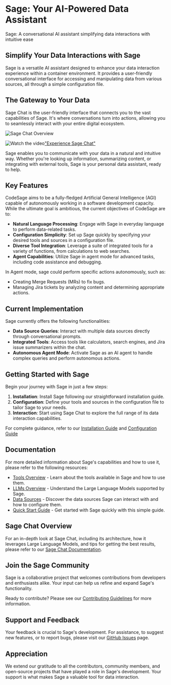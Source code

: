 # Sage: Your AI-Powered Data Assistant

Sage: A conversational AI assistant simplifying data interactions with intuitive ease

## Simplify Your Data Interactions with Sage

Sage is a versatile AI assistant designed to enhance your data interaction experience within a container environment. It provides a user-friendly conversational interface for accessing and manipulating data from various sources, all through a simple configuration file.

## The Gateway to Your Data

Sage Chat is the user-friendly interface that connects you to the vast capabilities of Sage. It's where conversations turn into actions, allowing you to seamlessly interact with your entire digital ecosystem.

![Sage Chat Overview](sage/assets/sage_chat_overview.gif "Experience Sage Chat")

![Watch the video](https://img.youtube.com/vi/gGQecCWPMLs/maxresdefault.jpg)["Experience Sage Chat"](https://www.youtube.com/watch?v=gGQecCWPMLs)

Sage enables you to communicate with your data in a natural and intuitive way. Whether you're looking up information, summarizing content, or integrating with external tools, Sage is your personal data assistant, ready to help.

## Key Features

CodeSage aims to be a fully-fledged Artificial General Intelligence (AGI) capable of autonomously working in a software development capacity. While the ultimate goal is ambitious, the current objectives of CodeSage are to:

- **Natural Language Processing**: Engage with Sage in everyday language to perform data-related tasks.
- **Configuration Simplicity**: Set up Sage quickly by specifying your desired tools and sources in a configuration file.
- **Diverse Tool Integration**: Leverage a suite of integrated tools for a variety of functions, from calculations to web searches.
- **Agent Capabilities**: Utilize Sage in agent mode for advanced tasks, including code assistance and debugging.

In Agent mode, sage could perform specific actions autonomously, such as:

- Creating Merge Requests (MRs) to fix bugs.
- Managing Jira tickets by analyzing content and determining appropriate actions.

## Current Implementation

Sage currently offers the following functionalities:

- **Data Source Queries**: Interact with multiple data sources directly through conversational prompts.
- **Integrated Tools**: Access tools like calculators, search engines, and Jira issue summarizers within the chat.
- **Autonomous Agent Mode**: Activate Sage as an AI agent to handle complex queries and perform autonomous actions.


## Getting Started with Sage

Begin your journey with Sage in just a few steps:

1. **Installation**: Install Sage following our straightforward installation guide.
2. **Configuration**: Define your tools and sources in the configuration file to tailor Sage to your needs.
3. **Interaction**: Start using Sage Chat to explore the full range of its data interaction capabilities.

For complete guidance, refer to our [Installation Guide](docs/installation.md) and [Configuration Guide](docs/configuration.md)

## Documentation

For more detailed information about Sage's capabilities and how to use it, please refer to the following resources:

- [Tools Overview](docs/tools.md) - Learn about the tools available in Sage and how to use them.
- [LLMs Overview](docs/llms.md) - Understand the Large Language Models supported by Sage.
- [Data Sources](docs/sources.md) - Discover the data sources Sage can interact with and how to configure them.
- [Quick Start Guide](docs/quick_start.md) - Get started with Sage quickly with this simple guide.

## Sage Chat Overview

For an in-depth look at Sage Chat, including its architecture, how it leverages Large Language Models, and tips for getting the best results, please refer to our [Sage Chat Documentation](docs/sage_chat_overview.md).

## Join the Sage Community

Sage is a collaborative project that welcomes contributions from developers and enthusiasts alike. Your input can help us refine and expand Sage's functionality.

Ready to contribute? Please see our [Contributing Guidelines](CONTRIBUTING.md) for more information.

## Support and Feedback

Your feedback is crucial to Sage's development. For assistance, to suggest new features, or to report bugs, please visit our [GitHub Issues](https://github.com/thehapyone/sage/issues) page.

## Appreciation

We extend our gratitude to all the contributors, community members, and open-source projects that have played a role in Sage's development. Your support is what makes Sage a valuable tool for data interaction.
